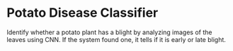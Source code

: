 # Potato Disease Classifier

Identify whether a potato plant has a blight by analyzing images of the leaves using CNN. If the system found one, it tells if it is early or late blight.